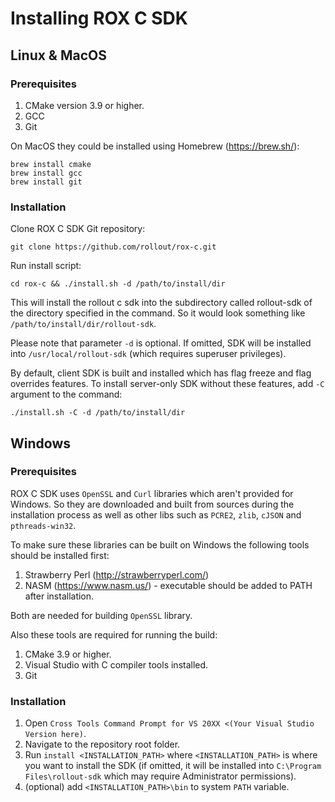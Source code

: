 ﻿# Installing ROX C SDK

## Linux & MacOS

### Prerequisites

1. CMake version 3.9 or higher.
2. GCC
3. Git

On MacOS they could be installed using Homebrew (https://brew.sh/):

```
brew install cmake
brew install gcc
brew install git
```

### Installation

Clone ROX C SDK Git repository:

```
git clone https://github.com/rollout/rox-c.git
```

Run install script:

```
cd rox-c && ./install.sh -d /path/to/install/dir
```

This will install the rollout c sdk into the subdirectory called rollout-sdk of the directory specified in the command.
So it would look something like `/path/to/install/dir/rollout-sdk`.

Please note that parameter `-d` is optional. If omitted, SDK will be installed into `/usr/local/rollout-sdk` (which
requires superuser privileges).

By default, client SDK is built and installed which has flag freeze and flag overrides features. To install server-only
SDK without these features, add `-C` argument to the command:

```
./install.sh -C -d /path/to/install/dir
```

## Windows

### Prerequisites

ROX C SDK uses `OpenSSL` and `Curl` libraries which aren't provided for Windows. So they are downloaded and built from
sources during the installation process as well as other libs such as `PCRE2`, `zlib`, `cJSON` and `pthreads-win32`.

To make sure these libraries can be built on Windows the following tools should be installed first:

1. Strawberry Perl (http://strawberryperl.com/)
2. NASM (https://www.nasm.us/) - executable should be added to PATH after installation.

Both are needed for building `OpenSSL` library.

Also these tools are required for running the build:

1. CMake 3.9 or higher.
2. Visual Studio with C compiler tools installed.
3. Git

### Installation

1. Open `Cross Tools Command Prompt for VS 20XX <(Your Visual Studio Version here)`.
2. Navigate to the repository root folder.
3. Run `install <INSTALLATION_PATH>` where `<INSTALLATION_PATH>` is where you want to install the SDK
   (if omitted, it will be installed into `C:\Program Files\rollout-sdk` which may require Administrator permissions).
4. (optional) add `<INSTALLATION_PATH>\bin` to system `PATH` variable.
